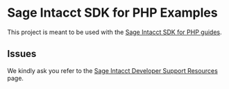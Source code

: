 # Sage Intacct SDK for PHP Examples

This project is meant to be used with the [Sage Intacct SDK for PHP guides][sdk-guide-url].

## Issues

We kindly ask you refer to the [Sage Intacct Developer Support Resources][dev-support] page.


[dev-support]: https://developer.intacct.com/support/
[sdk-guide-url]: https://developer.intacct.com/tools/sdk-php/
[sdk-repo]: https://github.com/Intacct/intacct-sdk-php
